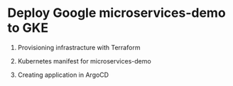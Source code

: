 # Deploy Google microservices-demo to GKE

1. Provisioning infrastracture with Terraform

2. Kubernetes manifest for microservices-demo

3. Creating application in ArgoCD
